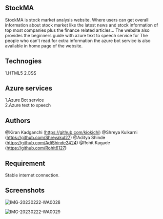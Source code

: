 ## StockMA
StockMA is stock market analysis website. Where users can get overall information about stock market like the latest news and stock information of top most companies plus the finance related articles... The website also provides the beginners guide with azure text to speech service for The people who can't read.for extra information the azure bot service is also available in home page of the website.

## Technogies
1.HTML5
2.CSS

## Azure services
1.Azure Bot service  
2.Azure text to speech

## Authors
@Kiran Kadganchi (https://github.com/kiokichi)
@Shreya Kulkarni (https://github.com/Shreyakul27)
@Aditya Shinde (https://github.com/AdiShinde2424)
@Rohit Kagade (https://github.com/Rohit6127)

## Requirement
Stable internet connection.

## Screenshots

![IMG-20230222-WA0028](https://user-images.githubusercontent.com/118970264/223752451-39215058-c051-4bae-91b8-dc92ac818e92.jpg)

![IMG-20230222-WA0029](https://user-images.githubusercontent.com/118970264/223752635-c6d4c210-9bb0-4643-bc9d-5ab2d6950869.jpg)

 
